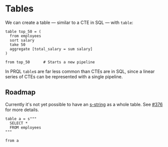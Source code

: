 # Tables

We can create a table — similar to a CTE in SQL — with `table`:

```prql
table top_50 = (
  from employees
  sort salary
  take 50
  aggregate [total_salary = sum salary]
)

from top_50      # Starts a new pipeline
```

In PRQL `table`s are far less common than CTEs are in SQL, since a linear
series of CTEs can be represented with a single pipeline.

## Roadmap

Currently it's not yet possible to have an
[s-string](./../language-features/s-strings.md) as a whole table. See
[#376](https://github.com/prql/prql/issues/376) for more details.

<!-- TODO: find an example that we can't currently represent with PRQL -->

```prql_no_test
table a = s"""
  SELECT *
  FROM employees
"""

from a
```
